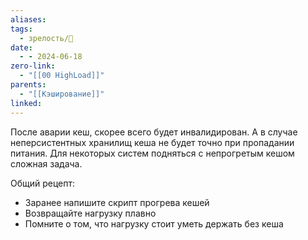 ```yaml
---
aliases: 
tags:
  - зрелость/🌱
date:
  - - 2024-06-18
zero-link:
  - "[[00 HighLoad]]"
parents:
  - "[[Кэширование]]"
linked:
---
```

После аварии кеш, скорее всего будет инвалидирован. А в случае неперсистентных хранилищ кеша не будет точно при пропадании питания. Для некоторых систем подняться с непрогретым кешом сложная задача.

Общий рецепт:
- Заранее напишите скрипт прогрева кешей
- Возвращайте нагрузку плавно
- Помните о том, что нагрузку стоит уметь держать без кеша  